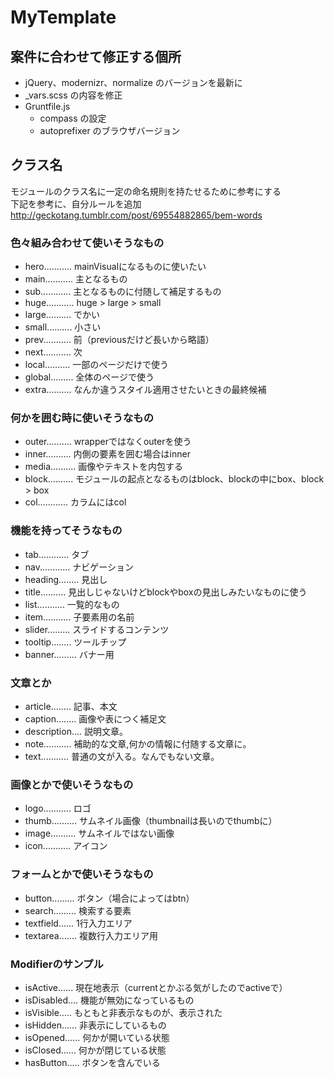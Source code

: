 MyTemplate
==========

## 案件に合わせて修正する個所
- jQuery、modernizr、normalize のバージョンを最新に
- _vars.scss の内容を修正
- Gruntfile.js
    - compass の設定
    - autoprefixer のブラウザバージョン

## クラス名
モジュールのクラス名に一定の命名規則を持たせるために参考にする  
下記を参考に、自分ルールを追加  
http://geckotang.tumblr.com/post/69554882865/bem-words  

### 色々組み合わせて使いそうなもの
- hero........... mainVisualになるものに使いたい
- main........... 主となるもの
- sub............ 主となるものに付随して補足するもの
- huge........... huge &gt; large &gt; small
- large.......... でかい
- small.......... 小さい
- prev........... 前（previousだけど長いから略語）
- next........... 次
- local.......... 一部のページだけで使う
- global......... 全体のページで使う
- extra.......... なんか違うスタイル適用させたいときの最終候補

### 何かを囲む時に使いそうなもの
- outer.......... wrapperではなくouterを使う
- inner.......... 内側の要素を囲む場合はinner
- media.......... 画像やテキストを内包する
- block.......... モジュールの起点となるものはblock、blockの中にbox、block &gt; box
- col............ カラムにはcol

### 機能を持ってそうなもの
- tab............ タブ
- nav............ ナビゲーション
- heading........ 見出し
- title.......... 見出しじゃないけどblockやboxの見出しみたいなものに使う
- list........... 一覧的なもの
- item........... 子要素用の名前
- slider......... スライドするコンテンツ
- tooltip........ ツールチップ
- banner......... バナー用

### 文章とか
- article........ 記事、本文
- caption........ 画像や表につく補足文
- description.... 説明文章。
- note........... 補助的な文章,何かの情報に付随する文章に。
- text........... 普通の文が入る。なんでもない文章。

### 画像とかで使いそうなもの
- logo........... ロゴ
- thumb.......... サムネイル画像（thumbnailは長いのでthumbに）
- image.......... サムネイルではない画像
- icon........... アイコン

### フォームとかで使いそうなもの
- button......... ボタン（場合によってはbtn）
- search......... 検索する要素
- textfield...... 1行入力エリア
- textarea....... 複数行入力エリア用

### Modifierのサンプル
- isActive...... 現在地表示（currentとかぶる気がしたのでactiveで）
- isDisabled.... 機能が無効になっているもの
- isVisible..... もともと非表示なものが、表示された
- isHidden...... 非表示にしているもの
- isOpened...... 何かが開いている状態
- isClosed...... 何かが閉じている状態
- hasButton..... ボタンを含んでいる